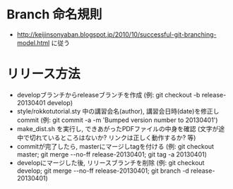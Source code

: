 Branch 命名規則
==================

* http://keijinsonyaban.blogspot.jp/2010/10/successful-git-branching-model.html に従う

リリース方法
====================

* developブランチからreleaseブランチを作成 (例: git checkout -b release-20130401 develop)
* style/rokkotutorial.sty 中の講習会名(author), 講習会日時(date)を修正しcommit (例: git commit -a -m 'Bumped version number to 20130401')
* make_dist.sh を実行し, できあがったPDFファイルの中身を確認 (文字が途中で切れているところはないか? リンクは正しく動作するか? 等)
* commitが完了したら, masterにマージしtagを付ける (例: git checkout master; git merge --no-ff release-20130401; git tag -a 20130401)
* developにマージした後, リリースブランチを削除 (例: git checkout develop; git merge --no-ff release-20130401; git branch -d release-20130401)

